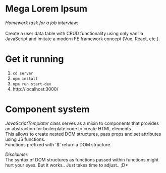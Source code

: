 # Mega Lorem Ipsum
*Homework task for a job interview:* <br>
<br>
Create a user data table with CRUD functionality using only vanilla JavaScript and imitate a modern FE framework concept (Vue, React, etc.).

# Get it running

1) `cd server` <br>
2) `npm install` <br>
3) `npm run start-dev` <br>
4) http://localhost:3000/

# Component system
*JavaScriptTemplater* class serves as a mixin to components that provides an abstraction for boilerplate code to create HTML elements. <br>
This allows to create nested DOM structures, pass props and set attributes using JS functions. <br>
Functions prefixed with '$' return a DOM structure.<br>

*Disclaimer:* <br>
The syntax of DOM structures as functions passed within functions might hurt your eyes. But it works.. Just takes time to adjust.. ;D*
